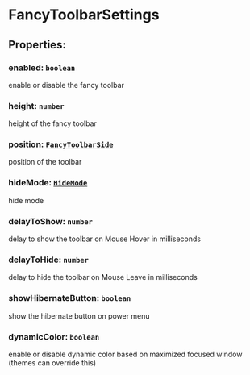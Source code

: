 # **FancyToolbarSettings**

## **Properties**:

### enabled: `boolean`

enable or disable the fancy toolbar

### height: `number`

height of the fancy toolbar

### position: [`FancyToolbarSide`](./FancyToolbarSide)

position of the toolbar

### hideMode: [`HideMode`](./HideMode)

hide mode

### delayToShow: `number`

delay to show the toolbar on Mouse Hover in milliseconds

### delayToHide: `number`

delay to hide the toolbar on Mouse Leave in milliseconds

### showHibernateButton: `boolean`

show the hibernate button on power menu

### dynamicColor: `boolean`

enable or disable dynamic color based on maximized focused window (themes can
override this)
